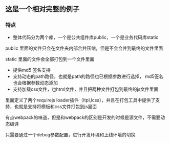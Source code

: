 ## 这是一个相对完整的例子 
### 特点
* 整体代码分为两个库，一个是公共组件库public，一个是业务代码库static

public 里面的文件只会在文件夹内部合并压缩，但是不会合并到最终的文件里面

static 里面的文件会全部打包到一个文件里面

* 提供md5 签名支持
* 支持动态的path路径，也就是path的路径也已根据参数进行选择， md5签名也会根据参数动态添加
* 支持加载css文件，也html文件，并且把两种文件打包到最终的js文件里面

里面定义了两个requirejs loader插件（ltpl,lcss），并且在打包工具中提供了支持，也就是支持将模板和css文件打包到js里面

有点webpack的味道，但是和webpack的区别是开发的时候是源文件，不需要动态编译

只需要通过一个debug参数配置，进行开发环境和上线环境的切换
